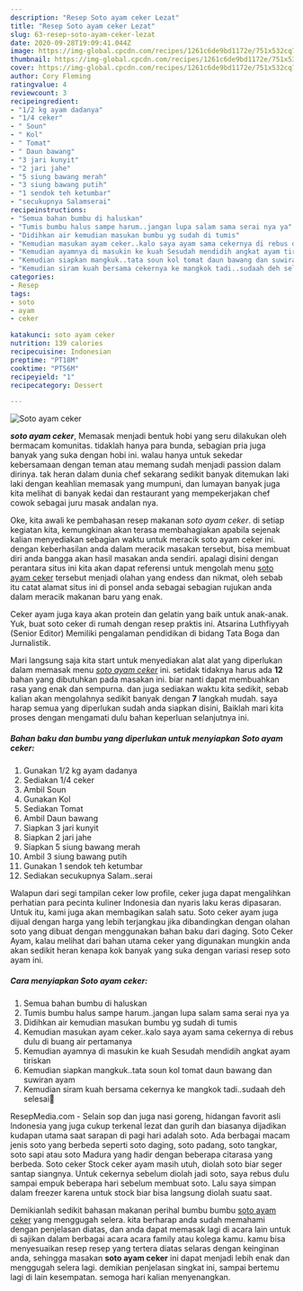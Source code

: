 ```yaml
---
description: "Resep Soto ayam ceker Lezat"
title: "Resep Soto ayam ceker Lezat"
slug: 63-resep-soto-ayam-ceker-lezat
date: 2020-09-28T19:09:41.044Z
image: https://img-global.cpcdn.com/recipes/1261c6de9bd1172e/751x532cq70/soto-ayam-ceker-foto-resep-utama.jpg
thumbnail: https://img-global.cpcdn.com/recipes/1261c6de9bd1172e/751x532cq70/soto-ayam-ceker-foto-resep-utama.jpg
cover: https://img-global.cpcdn.com/recipes/1261c6de9bd1172e/751x532cq70/soto-ayam-ceker-foto-resep-utama.jpg
author: Cory Fleming
ratingvalue: 4
reviewcount: 3
recipeingredient:
- "1/2 kg ayam dadanya"
- "1/4 ceker"
- " Soun"
- " Kol"
- " Tomat"
- " Daun bawang"
- "3 jari kunyit"
- "2 jari jahe"
- "5 siung bawang merah"
- "3 siung bawang putih"
- "1 sendok teh ketumbar"
- "secukupnya Salamserai"
recipeinstructions:
- "Semua bahan bumbu di haluskan"
- "Tumis bumbu halus sampe harum..jangan lupa salam sama serai nya ya"
- "Didihkan air kemudian masukan bumbu yg sudah di tumis"
- "Kemudian masukan ayam ceker..kalo saya ayam sama cekernya di rebus dulu di buang air pertamanya"
- "Kemudian ayamnya di masukin ke kuah Sesudah mendidih angkat ayam tiriskan"
- "Kemudian siapkan mangkuk..tata soun kol tomat daun bawang dan suwiran ayam"
- "Kemudian siram kuah bersama cekernya ke mangkok tadi..sudaah deh selesai🤩"
categories:
- Resep
tags:
- soto
- ayam
- ceker

katakunci: soto ayam ceker 
nutrition: 139 calories
recipecuisine: Indonesian
preptime: "PT18M"
cooktime: "PT56M"
recipeyield: "1"
recipecategory: Dessert

---
```



![Soto ayam ceker](https://img-global.cpcdn.com/recipes/1261c6de9bd1172e/751x532cq70/soto-ayam-ceker-foto-resep-utama.jpg)

<b><i>soto ayam ceker</i></b>, Memasak menjadi bentuk hobi yang seru dilakukan oleh bermacam komunitas. tidaklah hanya para bunda, sebagian pria juga banyak yang suka dengan hobi ini. walau hanya untuk sekedar kebersamaan dengan teman atau memang sudah menjadi passion dalam dirinya. tak heran dalam dunia chef sekarang sedikit banyak ditemukan laki laki dengan keahlian memasak yang mumpuni, dan lumayan banyak juga kita melihat di banyak kedai dan restaurant yang mempekerjakan chef cowok sebagai juru masak andalan nya.

Oke, kita awali ke pembahasan resep makanan <i>soto ayam ceker</i>. di setiap kegiatan kita, kemungkinan akan terasa membahagiakan apabila sejenak kalian menyediakan sebagian waktu untuk meracik soto ayam ceker ini. dengan keberhasilan anda dalam meracik masakan tersebut, bisa membuat diri anda bangga akan hasil masakan anda sendiri. apalagi disini dengan perantara situs ini kita akan dapat referensi untuk mengolah menu <u>soto ayam ceker</u> tersebut menjadi olahan yang endess dan nikmat, oleh sebab itu catat alamat situs ini di ponsel anda sebagai sebagian rujukan anda dalam meracik makanan baru yang enak.

Ceker ayam juga kaya akan protein dan gelatin yang baik untuk anak-anak. Yuk, buat soto ceker di rumah dengan resep praktis ini. Atsarina Luthfiyyah (Senior Editor) Memiliki pengalaman pendidikan di bidang Tata Boga dan Jurnalistik.


Mari langsung saja kita start untuk menyediakan alat alat yang diperlukan dalam memasak menu <u><i>soto ayam ceker</i></u> ini. setidak tidaknya harus ada <b>12</b> bahan yang dibutuhkan pada masakan ini. biar nanti dapat membuahkan rasa yang enak dan sempurna. dan juga sediakan waktu kita sedikit, sebab kalian akan mengolahnya sedikit banyak dengan <b>7</b> langkah mudah. saya harap semua yang diperlukan sudah anda siapkan disini, Baiklah mari kita proses dengan mengamati dulu bahan keperluan selanjutnya ini.

<!--inarticleads1-->

##### Bahan baku dan bumbu yang diperlukan untuk menyiapkan Soto ayam ceker:

1. Gunakan 1/2 kg ayam dadanya
1. Sediakan 1/4 ceker
1. Ambil  Soun
1. Gunakan  Kol
1. Sediakan  Tomat
1. Ambil  Daun bawang
1. Siapkan 3 jari kunyit
1. Siapkan 2 jari jahe
1. Siapkan 5 siung bawang merah
1. Ambil 3 siung bawang putih
1. Gunakan 1 sendok teh ketumbar
1. Sediakan secukupnya Salam..serai


Walapun dari segi tampilan ceker low profile, ceker juga dapat mengalihkan perhatian para pecinta kuliner Indonesia dan nyaris laku keras dipasaran. Untuk itu, kami juga akan membagikan salah satu. Soto ceker ayam juga dijual dengan harga yang lebih terjangkau jika dibandingkan dengan olahan soto yang dibuat dengan menggunakan bahan baku dari daging. Soto Ceker Ayam, kalau melihat dari bahan utama ceker yang digunakan mungkin anda akan sedikit heran kenapa kok banyak yang suka dengan variasi resep soto ayam ini. 

<!--inarticleads2-->

##### Cara menyiapkan Soto ayam ceker:

1. Semua bahan bumbu di haluskan
1. Tumis bumbu halus sampe harum..jangan lupa salam sama serai nya ya
1. Didihkan air kemudian masukan bumbu yg sudah di tumis
1. Kemudian masukan ayam ceker..kalo saya ayam sama cekernya di rebus dulu di buang air pertamanya
1. Kemudian ayamnya di masukin ke kuah Sesudah mendidih angkat ayam tiriskan
1. Kemudian siapkan mangkuk..tata soun kol tomat daun bawang dan suwiran ayam
1. Kemudian siram kuah bersama cekernya ke mangkok tadi..sudaah deh selesai🤩


ResepMedia.com - Selain sop dan juga nasi goreng, hidangan favorit asli Indonesia yang juga cukup terkenal lezat dan gurih dan biasanya dijadikan kudapan utama saat sarapan di pagi hari adalah soto. Ada berbagai macam jenis soto yang berbeda seperti soto daging, soto padang, soto tangkar, soto sapi atau soto Madura yang hadir dengan beberapa citarasa yang berbeda. Soto ceker Stock ceker ayam masih utuh, diolah soto biar seger santap siangnya. Untuk cekernya sebelum diolah jadi soto, saya rebus dulu sampai empuk beberapa hari sebelum membuat soto. Lalu saya simpan dalam freezer karena untuk stock biar bisa langsung diolah suatu saat. 

Demikianlah sedikit bahasan makanan perihal bumbu bumbu <u>soto ayam ceker</u> yang menggugah selera. kita berharap anda sudah memahami dengan penjelasan diatas, dan anda dapat memasak lagi di acara lain untuk di sajikan dalam berbagai acara acara family atau kolega kamu. kamu bisa menyesuaikan resep resep yang tertera diatas selaras dengan keinginan anda, sehingga masakan <b>soto ayam ceker</b> ini dapat menjadi lebih enak dan menggugah selera lagi. demikian penjelasan singkat ini, sampai bertemu lagi di lain kesempatan. semoga hari kalian menyenangkan.
